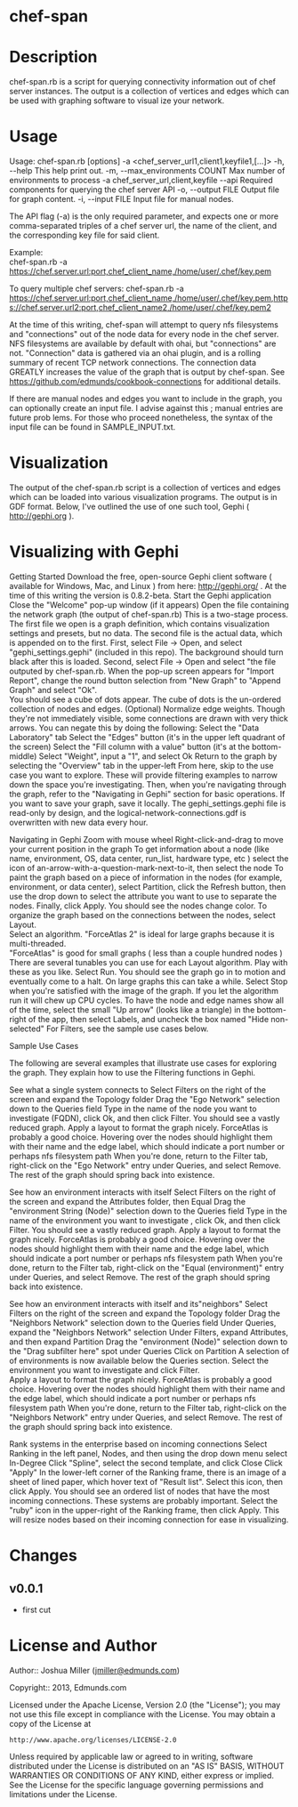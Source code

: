 chef-span
===========

Description
===========
chef-span.rb is a script for querying connectivity information out of chef server instances.  The output is a collection of vertices and edges which can be used with graphing software to visual
ize your network.

Usage
===========

Usage: chef-span.rb [options] -a <chef_server_url1,client1,keyfile1,[...]>
    -h, --help                       This help print out.
    -m, --max_environments COUNT     Max number of environments to process
    -a chef_server_url,client,keyfile
        --api                        Required components for querying the chef server API
    -o, --output FILE                Output file for graph content.
    -i, --input FILE                 Input file for manual nodes.

The API flag (-a) is the only required parameter, and expects one or more comma-separated triples of a chef server url, the name of the client, and the corresponding key file for said client.

Example:  
          chef-span.rb -a https://chef.server.url:port,chef_client_name,/home/user/.chef/key.pem

To query multiple chef servers:
          chef-span.rb -a https://chef.server.url:port,chef_client_name,/home/user/.chef/key.pem,https://chef.server.url2:port,chef_client_name2,/home/user/.chef/key.pem2

At the time of this writing, chef-span will attempt to query nfs filesystems and "connections" out of the node data for
 every node in the chef server.  NFS filesystems are available by default with ohai, but "connections" are not.  "Connection"
data is gathered via an ohai plugin, and is a rolling summary of recent TCP network connections.  The connection data GREATLY
increases the value of the graph that is output by chef-span.  See https://github.com/edmunds/cookbook-connections for additional details.


If there are manual nodes and edges you want to include in the graph, you can optionally create an input file.  I advise against this ; manual entries are future prob
lems.  For those who proceed nonetheless, the syntax of the input file can be found in SAMPLE_INPUT.txt.

Visualization
===========

The output of the chef-span.rb script is a collection of vertices and edges which can be loaded into various visualization programs.  The output is in GDF format.
Below, I've outlined the use of one such tool, Gephi ( http://gephi.org ).

Visualizing with Gephi
===========

Getting Started
	Download the free, open-source Gephi client software ( available for Windows, Mac, and Linux ) from here:  http://gephi.org/  .  At the time of this writing the version is 0.8.2-beta.
	Start the Gephi application
	Close the "Welcome" pop-up window (if it appears)
	Open the file containing the network graph (the output of chef-span.rb)
		This is a two-stage process.  The first file we open is a graph definition, which contains visualization settings and presets, but no data.  The second file is the actual data, which is appended on to the first.
		First, select File -> Open, and select "gephi_settings.gephi" (included in this repo).  The background should turn black after this is loaded.
		Second, select File -> Open and select "the file outputed by chef-span.rb.
			When the pop-up screen appears for "Import Report", change the round button selection from "New Graph"  to "Append Graph" and select "Ok".  
			You should see a cube of dots appear.  The cube of dots is the un-ordered collection of nodes and edges.
	(Optional) Normalize edge weights.  Though they're not immediately visible, some connections are drawn with very thick arrows.  You can negate this by doing the following:
		Select the "Data Laboratory" tab
		Select the "Edges" button (it's in the upper left quadrant of the screen)
		Select the "Fill column with a value" button (it's at the bottom-middle)
			Select "Weight", input a "1", and select Ok
			Return to the graph by selecting the "Overview" tab in the upper-left
	From here, skip to the use case you want to explore.  These will provide filtering examples to narrow down the space you're investigating.  Then, when you're navigating through the graph, refer to the "Navigating in Gephi" section for basic operations.
	If you want to save your graph, save it locally.  The gephi_settings.gephi file is read-only by design, and the logical-network-connections.gdf is overwritten with new data every hour.

Navigating in Gephi
	Zoom with mouse wheel
	Right-click-and-drag to move your current position in the graph
	To get information about a node (like name, environment, OS, data center, run_list, hardware type, etc ) select the icon of an-arrow-with-a-question-mark-next-to-it, then select the node
	To paint the graph based on a piece of information in the nodes (for example, environment, or data center), select Partition, click the Refresh button, then use the drop down to select the attribute you want to use to separate the nodes.  Finally, click Apply.  You should see the nodes change color.
	To organize the graph based on the connections between the nodes, select Layout.  
		Select an algorithm.
			"ForceAtlas 2" is ideal for large graphs because it is multi-threaded.  
			"ForceAtlas" is good for small graphs ( less than a couple hundred nodes )
			There are several tunables you can use for each Layout algorithm.  Play with these as you like.
		Select Run.  You should see the graph go in to motion and eventually come to a halt.  On large graphs this can take a while.
		Select Stop when you're satisfied with the image of the graph.  If you let the algorithm run it will chew up CPU cycles.
	To have the node and edge names show all of the time, select the small "Up arrow" (looks like a triangle) in the bottom-right of the app, then select Labels, and uncheck the box named "Hide non-selected"
	For Filters, see the sample use cases below.

Sample Use Cases

The following are several examples that illustrate use cases for exploring the graph.  They explain how to use the Filtering functions in Gephi.

See what a single system connects to
	Select Filters on the right of the screen and expand the Topology folder
	Drag the "Ego Network" selection down to the Queries field
	Type in the name of the node you want to investigate (FQDN), click Ok, and then click Filter.  You should see a vastly reduced graph.
	Apply a layout to format the graph nicely.  ForceAtlas is probably a good choice.
	Hovering over the nodes should highlight them with their name and the edge label, which should indicate a port number or perhaps nfs filesystem path
	When you're done, return to the Filter tab, right-click on the "Ego Network" entry under Queries, and select Remove.  The rest of the graph should spring back into existence.

See how an environment interacts with itself
	Select Filters on the right of the screen and expand the Attributes folder, then Equal
	Drag the "environment String (Node)" selection down to the Queries field
	Type in the name of the environment you want to investigate , click Ok, and then click Filter.  You should see a vastly reduced graph.
	Apply a layout to format the graph nicely.  ForceAtlas is probably a good choice.
	Hovering over the nodes should highlight them with their name and the edge label, which should indicate a port number or perhaps nfs filesystem path
	When you're done, return to the Filter tab, right-click on the "Equal (environment)" entry under Queries, and select Remove.  The rest of the graph should spring back into existence.

See how an environment interacts with itself and its"neighbors"
	Select Filters on the right of the screen and expand the Topology folder
	Drag the "Neighbors Network" selection down to the Queries field
	Under Queries, expand the "Neighbors Network" selection	
	Under Filters, expand Attributes, and then expand Partition
	Drag the "environment (Node)" selection down to the "Drag subfilter here" spot under Queries
	Click on Partition
	A selection of of environments is now available below the Queries section.  Select the environment you want to investigate and click Filter.  
	Apply a layout to format the graph nicely.  ForceAtlas is probably a good choice.
	Hovering over the nodes should highlight them with their name and the edge label, which should indicate a port number or perhaps nfs filesystem path
	When you're done, return to the Filter tab, right-click on the "Neighbors Network" entry under Queries, and select Remove.  The rest of the graph should spring back into existence.

Rank systems in the enterprise based on incoming connections
	Select Ranking in the left panel, Nodes, and then using the drop down menu select In-Degree
	Click "Spline", select the second template, and click Close
	Click "Apply"
	In the lower-left corner of the Ranking frame, there is an image of a sheet of lined paper, which hover text of "Result list".  Select this icon, then click Apply.
	You should see an ordered list of nodes that have the most incoming connections.  These systems are probably important.
	Select the "ruby" icon in the upper-right of the Ranking frame, then click Apply.  This will resize nodes based on their incoming connection for ease in visualizing.

Changes
=======

## v0.0.1

- first cut

License and Author
==================

Author:: Joshua Miller (<jmiller@edmunds.com>)

Copyright:: 2013, Edmunds.com

Licensed under the Apache License, Version 2.0 (the "License");
you may not use this file except in compliance with the License.
You may obtain a copy of the License at

    http://www.apache.org/licenses/LICENSE-2.0

Unless required by applicable law or agreed to in writing, software
distributed under the License is distributed on an "AS IS" BASIS,
WITHOUT WARRANTIES OR CONDITIONS OF ANY KIND, either express or implied.
See the License for the specific language governing permissions and
limitations under the License.
